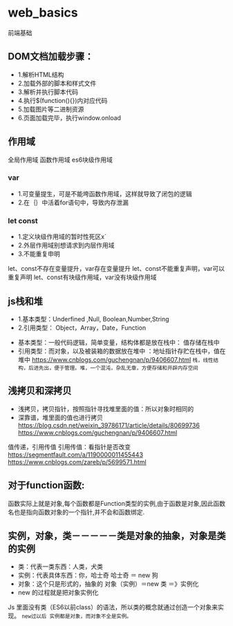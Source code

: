 # web_basics
前端基础
## DOM文档加载步骤： 
- 1.解析HTML结构 
- 2.加载外部的脚本和样式文件 
- 3.解析并执行脚本代码 
- 4.执行$(function(){})内对应代码 
- 5.加载图片等二进制资源 
- 6.页面加载完毕，执行window.onload

## 作用域
全局作用域 函数作用域 es6块级作用域
### var 
- 1.可变量提生，可是不能垮函数作用域，这样就导致了闭包的逻辑
- 2.在｛｝中活着for语句中，导致内存泄漏
### let const
- 1.定义块级作用域的暂时性死区x`
- 2.外层作用域别想请求到内层作用域
- 3.不能重复申明
 
let、const不存在变量提升，var存在变量提升
let、const不能重复声明，var可以重复声明
let、const有块级作用域，var没有块级作用域

## js栈和堆
- 1.基本类型：Underfined ,Null, Boolean,Number,String
- 2.引用类型： Object，Array，Date，Function

+ 基本类型：一般代码逻辑，简单变量，结构体都是放在栈中： 值存储在栈中
+ 引用类型：而对象，以及被装箱的数据放在堆中 ：地址指针存贮在栈中，值在堆中
https://www.cnblogs.com/guchengnan/p/9406607.html
`栈，线性结构，后进先出，便于管理。堆，一个混沌，杂乱无章，方便存储和开辟内存空间`

## 浅拷贝和深拷贝
- 浅拷贝，拷贝指针，按照指针寻找堆里面的值：所以对象时相同的	
- 深靠谱，堆里面的值也进行拷贝
https://blog.csdn.net/weixin_39786171/article/details/80699736
https://www.cnblogs.com/guchengnan/p/9406607.html

值传递，引用传值
引用传值：看指针是否改变
https://segmentfault.com/a/1190000011455443
https://www.cnblogs.com/zareb/p/5699571.html

## 对于function函数:
函数实际上就是对象,每个函数都是Function类型的实例,由于函数是对象,因此函数名也是指向函数对象的一个指针,并不会和函数绑定.

## 实例，对象，类－－－－－类是对象的抽象，对象是类的实例

- 类：代表一类东西：人类，犬类
- 实例：代表具体东西：你，哈士奇          哈士奇 ＝  new 狗
- 对象：这个只是形式的，抽象的		对象（实例）＝new 类 ＝》实例化
- new 的过程就是把对象实例化

Js 里面没有类（ES6以前class）的语法，所以类的概念就通过创造一个对象来实现。
`new过以后 实例都是对象，而对象不全是实例。`
